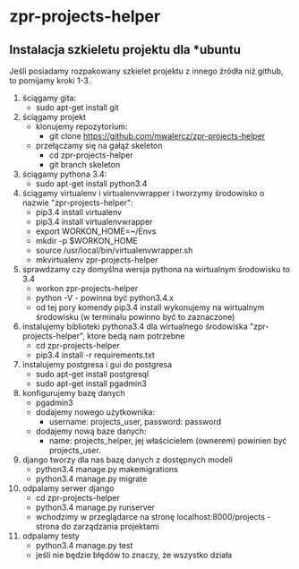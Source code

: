 # zpr-projects-helper

Instalacja szkieletu projektu dla *ubuntu
-----------------------------------------
Jeśli posiadamy rozpakowany szkielet projektu z innego źródła niż github, to pomijamy kroki 1-3.

1. ściągamy gita: 
    * sudo apt-get install git
2. ściągamy projekt
    * klonujemy repozytorium:
        * git clone https://github.com/mwalercz/zpr-projects-helper
    * przełączamy się na gałąź skeleton
        * cd zpr-projects-helper
        * git branch skeleton
3. ściągamy pythona 3.4: 
    * sudo apt-get install python3.4
4. ściągamy virtualenv i virtualenvwrapper i tworzymy środowisko o nazwie "zpr-projects-helper":
    * pip3.4 install virtualenv
    * pip3.4 install virtualenvwrapper
    * export WORKON_HOME=~/Envs
    * mkdir -p $WORKON_HOME
    * source /usr/local/bin/virtualenvwrapper.sh
    * mkvirtualenv zpr-projects-helper
5. sprawdzamy czy domyślna wersja pythona na wirtualnym środowisku to 3.4
    * workon zpr-projects-helper
    * python -V    - powinna być python3.4.x
    * od tej pory komendy pip3.4 install wykonujemy na wirtualnym środowisku (w terminalu powinno być to zaznaczone)   
6. instalujemy biblioteki pythona3.4 dla wirtualnego środowiska "zpr-projects-helper", ktore bedą nam potrzebne
    * cd zpr-projects-helper
    * pip3.4 install -r requirements.txt    
7. instalujemy postgresa i gui do postgresa 
    * sudo apt-get install postgresql
    * sudo apt-get install pgadmin3   
8. konfigurujemy bazę danych
    * pgadmin3
    * dodajemy nowego użytkownika: 
        * username: projects_user, password: password
    * dodajemy nową baze danych: 
        * name: projects_helper, jej właścicielem (ownerem) powinien być projects_user.   
8. django tworzy dla nas bazę danych z dostępnych modeli
    * python3.4 manage.py makemigrations
    * python3.4 manage.py migrate
9. odpalamy serwer django
    * cd zpr-projects-helper
    * python3.4 manage.py runserver
    * wchodzimy w przeglądarce na stronę localhost:8000/projects - strona do zarządzania projektami   
10. odpalamy testy
    * python3.4 manage.py test
    * jeśli nie będzie błędów to znaczy, że wszystko działa
